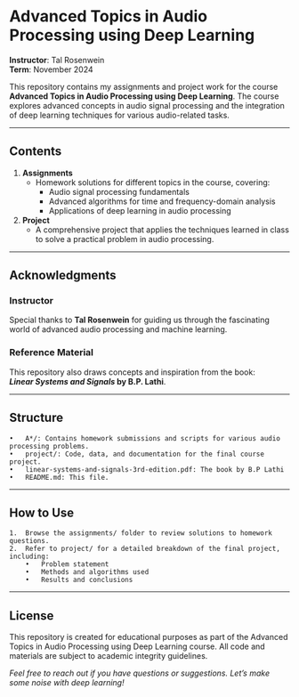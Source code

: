 # **Advanced Topics in Audio Processing using Deep Learning**

**Instructor**: Tal Rosenwein  
**Term**: November 2024  

This repository contains my assignments and project work for the course **Advanced Topics in Audio Processing using Deep Learning**. The course explores advanced concepts in audio signal processing and the integration of deep learning techniques for various audio-related tasks.

---

## **Contents**
1. **Assignments**  
   - Homework solutions for different topics in the course, covering:
     - Audio signal processing fundamentals
     - Advanced algorithms for time and frequency-domain analysis
     - Applications of deep learning in audio processing
2. **Project**  
   - A comprehensive project that applies the techniques learned in class to solve a practical problem in audio processing.

---

## **Acknowledgments**
### **Instructor**
Special thanks to **Tal Rosenwein** for guiding us through the fascinating world of advanced audio processing and machine learning.

### **Reference Material**
This repository also draws concepts and inspiration from the book:  
**_Linear Systems and Signals_ by B.P. Lathi**.

---


## **Structure**

	•	A*/: Contains homework submissions and scripts for various audio processing problems.
	•	project/: Code, data, and documentation for the final course project.
    •	linear-systems-and-signals-3rd-edition.pdf: The book by B.P Lathi 
	•	README.md: This file.

---

## **How to Use**

	1.	Browse the assignments/ folder to review solutions to homework questions.
	2.	Refer to project/ for a detailed breakdown of the final project, including:
	    •	Problem statement
	    •	Methods and algorithms used
	    •	Results and conclusions

---

## **License**

This repository is created for educational purposes as part of the Advanced Topics in Audio Processing using Deep Learning course. All code and materials are subject to academic integrity guidelines.

*Feel free to reach out if you have questions or suggestions. Let’s make some noise with deep learning!*